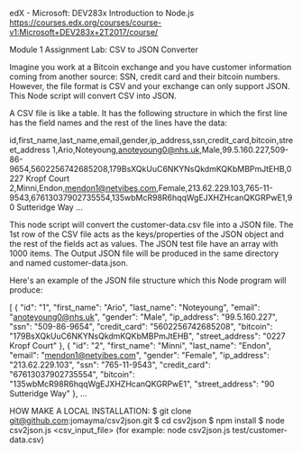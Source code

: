 edX - Microsoft: DEV283x
Introduction to Node.js
https://courses.edx.org/courses/course-v1:Microsoft+DEV283x+2T2017/course/


Module 1 Assignment Lab: CSV to JSON Converter

Imagine you work at a Bitcoin exchange and you have customer information coming from another source: SSN, credit card and their bitcoin numbers. However, the file format is CSV and your exchange can only support JSON. This Node script will convert CSV into JSON.

A CSV file is like a table. It has the following structure in which the first line has the field names and the rest of the lines have the data:

id,first_name,last_name,email,gender,ip_address,ssn,credit_card,bitcoin,street_address
1,Ario,Noteyoung,anoteyoung0@nhs.uk,Male,99.5.160.227,509-86-9654,5602256742685208,179BsXQkUuC6NKYNsQkdmKQKbMBPmJtEHB,0227 Kropf Court
2,Minni,Endon,mendon1@netvibes.com,Female,213.62.229.103,765-11-9543,67613037902735554,135wbMcR98R6hqqWgEJXHZHcanQKGRPwE1,90 Sutteridge Way
...

This node script will convert the customer-data.csv file into a JSON file. The 1st row of the CSV file acts as the keys/properties of the JSON object and the rest of the fields act as values. The JSON test file have an array with 1000 items. The Output JSON file will be produced in the same directory and named customer-data.json.

Here's an example of the JSON file structure which this Node program will produce:

[
  {
    "id": "1",
    "first_name": "Ario",
    "last_name": "Noteyoung",
    "email": "anoteyoung0@nhs.uk",
    "gender": "Male",
    "ip_address": "99.5.160.227",
    "ssn": "509-86-9654",
    "credit_card": "5602256742685208",
    "bitcoin": "179BsXQkUuC6NKYNsQkdmKQKbMBPmJtEHB",
    "street_address": "0227 Kropf Court"
  },
  {
    "id": "2",
    "first_name": "Minni",
    "last_name": "Endon",
    "email": "mendon1@netvibes.com",
    "gender": "Female",
    "ip_address": "213.62.229.103",
    "ssn": "765-11-9543",
    "credit_card": "67613037902735554",
    "bitcoin": "135wbMcR98R6hqqWgEJXHZHcanQKGRPwE1",
    "street_address": "90 Sutteridge Way"
  },
  ...

HOW MAKE A LOCAL INSTALLATION:
$ git clone git@github.com:jomayma/csv2json.git
$ cd csv2json
$ npm install
$ node csv2json.js <csv_input_file>
(for example: node csv2json.js test/customer-data.csv)
